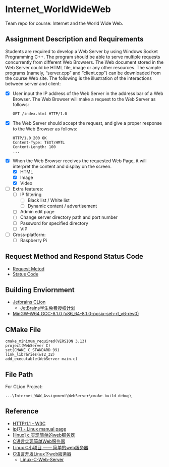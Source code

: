 # Internet_WorldWideWeb
Team repo for course: Internet and the World Wide Web.

## Assignment Description and Requirements
Students are required to develop a Web Server by using Windows Socket
Programming C++. The program should be able to serve multiple requests
concurrently from different Web Browsers. The Web document stored in the Web
Server could be HTML file, image or any other resources. The sample programs
(namely, “server.cpp” and “client.cpp”) can be downloaded from the course Web site.
The following is the illustration of the interactions between server and client:
- [x] User input the IP address of the Web Server in the address bar of a Web Browser. 
  The Web Browser will make a request to the Web Server as follows: <br/>
   ```
   GET /index.html HTTP/1.0
   ```
- [x] The Web Server should accept the request, and give a proper response to the Web Browser as follows: <br/>
   ``` 
   HTTP/1.0 200 OK
   Content-Type: TEXT/HMTL
   Content-Length: 100
   ...
   ``` 
- [x] When the Web Browser receives the requested Web Page, it will interpret the content and display on the screen.
   - [x] HTML
   - [x] Image
   - [x] Video
- [ ] Extra features:
   - [ ] IP filtering
      - [ ] Black list / White list
      - [ ] Dynamic content / advertisement
   - [ ] Admin edit page
   - [ ] Change server directory path and port number
   - [ ] Password for specified directory
   - [ ] VIP
 - [ ] Cross-platform:
   - [ ] Raspberry Pi

## Request Method and Respond Status Code 
   - [Request Metod](https://github.com/RainySummerLuo/Internet_WWW_Assignment/wiki/Method-for-Request)
   - [Status Code](https://github.com/RainySummerLuo/Internet_WWW_Assignment/wiki/Status-Code-for-Response)

## Building Enviornment 
   - [Jetbrains CLion](https://www.jetbrains.com/clion/)
      - [JetBrains学生免费授权计划](https://www.jetbrains.com/zh/student/)
   - [MinGW-W64 GCC-8.1.0 (x86_64-8.1.0-posix-seh-rt_v6-rev0)](http://sourceforge.net/projects/mingw-w64/files/Toolchains%20targetting%20Win32/Personal%20Builds/mingw-builds/installer/mingw-w64-install.exe/download)

## CMake File
   ```
   cmake_minimum_required(VERSION 3.13)
   project(WebServer C)
   set(CMAKE_C_STANDARD 99)
   link_libraries(ws2_32)
   add_executable(WebServer main.c)
   ```

## File Path
   For CLion Project: 
   ```
   ...\Internet_WWW_Assignment\WebServer\cmake-build-debug\
   ```

## Reference
   - [HTTP/1.1 - W3C](https://www.w3.org/Protocols/HTTP/1.1/rfc2616bis/draft-lafon-rfc2616bis-03.html)
   - [ip(7) - Linux manual page](http://man7.org/linux/man-pages/man7/ip.7.html)
   - [\[linux\] c 实现简单的web服务器](https://blog.csdn.net/tzshlyt/article/details/53392556)
   - [C语言实现简单Web服务器](https://www.jianshu.com/p/592b631e1ff1)
   - [Linux C小项目 —— 简单的web服务器](https://blog.csdn.net/trb331617/article/details/79264933)
   - [C语言开发Linux下web服务器](https://blog.csdn.net/yueguanghaidao/article/details/8450938)
      - [Linux-C-Web-Server](https://github.com/Skycrab/Linux-C-Web-Server)
